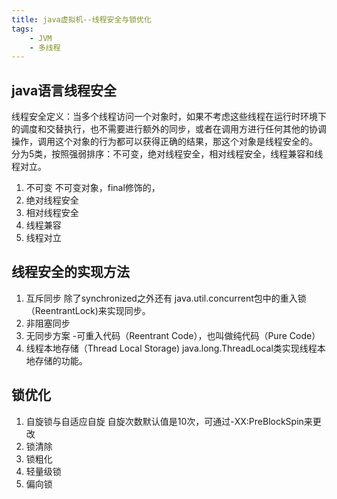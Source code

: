```yaml
---
title: java虚拟机--线程安全与锁优化
tags:
    - JVM
    - 多线程
---
```

## java语言线程安全
线程安全定义：当多个线程访问一个对象时，如果不考虑这些线程在运行时环境下的调度和交替执行，也不需要进行额外的同步，或者在调用方进行任何其他的协调操作，调用这个对象的行为都可以获得正确的结果，那这个对象是线程安全的。
分为5类，按照强弱排序：不可变，绝对线程安全，相对线程安全，线程兼容和线程对立。
1. 不可变
    不可变对象，final修饰的，
2. 绝对线程安全
3. 相对线程安全
4. 线程兼容
5. 线程对立

## 线程安全的实现方法
1. 互斥同步
    除了synchronized之外还有 java.util.concurrent包中的重入锁（ReentrantLock)来实现同步。
2. 非阻塞同步
3. 无同步方案
    -可重入代码（Reentrant Code），也叫做纯代码（Pure Code）
4. 线程本地存储（Thread Local Storage)
java.long.ThreadLocal类实现线程本地存储的功能。
## 锁优化
1. 自旋锁与自适应自旋
    自旋次数默认值是10次，可通过-XX:PreBlockSpin来更改
2. 锁清除
3. 锁粗化
4. 轻量级锁
5. 偏向锁





​    


